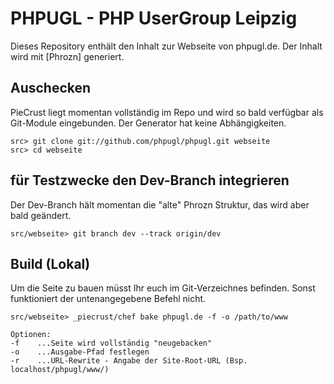 # PHPUGL - PHP UserGroup Leipzig

Dieses Repository enthält den Inhalt zur Webseite von phpugl.de. Der Inhalt wird mit [Phrozn] generiert.

[PieCrust]: http://bolt80.com/piecrust/

## Auschecken

PieCrust liegt momentan vollständig im Repo und wird so bald verfügbar als Git-Module eingebunden. Der Generator hat keine Abhängigkeiten.

    src> git clone git://github.com/phpugl/phpugl.git webseite
    src> cd webseite
    
## für Testzwecke den Dev-Branch integrieren

Der Dev-Branch hält momentan die "alte" Phrozn Struktur, das wird aber bald geändert.

    src/webseite> git branch dev --track origin/dev

## Build (Lokal)

Um die Seite zu bauen müsst Ihr euch im Git-Verzeichnes befinden. Sonst funktioniert der untenangegebene Befehl nicht. 

    src/webseite> _piecrust/chef bake phpugl.de -f -o /path/to/www

    Optionen:
    -f    ...Seite wird vollständig "neugebacken"
    -o    ...Ausgabe-Pfad festlegen
    -r    ...URL-Rewrite - Angabe der Site-Root-URL (Bsp. localhost/phpugl/www/)
